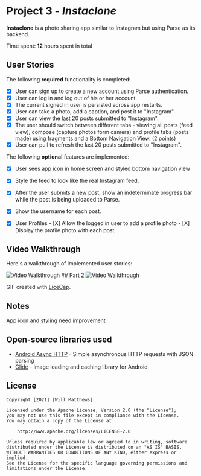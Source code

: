 # Project 3 - *Instaclone*

**Instaclone** is a photo sharing app similar to Instagram but using Parse as its backend.

Time spent: **12** hours spent in total

## User Stories

The following **required** functionality is completed:

- [X] User can sign up to create a new account using Parse authentication.
- [X] User can log in and log out of his or her account.
- [X] The current signed in user is persisted across app restarts.
- [X] User can take a photo, add a caption, and post it to "Instagram".
- [X] User can view the last 20 posts submitted to "Instagram".
- [X] The user should switch between different tabs - viewing all posts (feed view), compose (capture photos form camera) and profile tabs (posts made) using fragments and a Bottom Navigation View. (2 points)
- [X] User can pull to refresh the last 20 posts submitted to "Instagram".

The following **optional** features are implemented:

- [X] User sees app icon in home screen and styled bottom navigation view
- [X] Style the feed to look like the real Instagram feed.
- [X] After the user submits a new post, show an indeterminate progress bar while the post is being uploaded to Parse.
- [X] Show the username for each post.
- [X] User Profiles
      - [X] Allow the logged in user to add a profile photo
      - [X] Display the profile photo with each post


## Video Walkthrough

Here's a walkthrough of implemented user stories:

<img src='https://i.imgur.com/k6T74BP.gif' title='Video Walkthrough' width='' alt='Video Walkthrough' />
## Part 2
<img src='https://i.imgur.com/parPq8m.mp4' title='Video Walkthrough' width='' alt='Video Walkthrough' />


GIF created with [LiceCap](http://www.cockos.com/licecap/).

## Notes
App icon and styling need improvement

## Open-source libraries used

- [Android Async HTTP](https://github.com/codepath/CPAsyncHttpClient) - Simple asynchronous HTTP requests with JSON parsing
- [Glide](https://github.com/bumptech/glide) - Image loading and caching library for Android

## License

    Copyright [2021] [Will Matthews]

    Licensed under the Apache License, Version 2.0 (the "License");
    you may not use this file except in compliance with the License.
    You may obtain a copy of the License at

        http://www.apache.org/licenses/LICENSE-2.0

    Unless required by applicable law or agreed to in writing, software
    distributed under the License is distributed on an "AS IS" BASIS,
    WITHOUT WARRANTIES OR CONDITIONS OF ANY KIND, either express or implied.
    See the License for the specific language governing permissions and
    limitations under the License.
